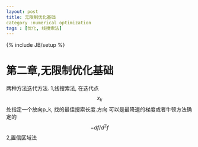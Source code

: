 ```yaml
---
layout: post
title: 无限制优化基础
category :numerical optimization 
tags : [优化, 线搜索法]
---
```

{% include JB/setup %}

# 第二章,无限制优化基础
两种方法迭代方法.
1,线搜索法, 在迭代点 $$ x_k $$ 处指定一个放向p_k, 找的最佳搜索长度.方向 可以是最降速的梯度或者牛顿方法确定的 $$ -df/d^2f $$
2,置信区域法
